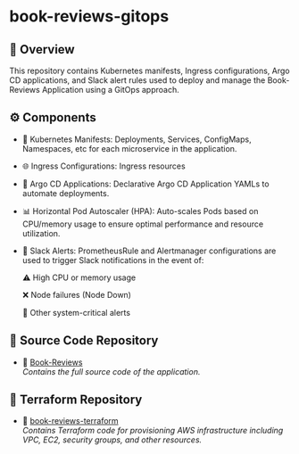 # book-reviews-gitops
## 📌 Overview
This repository contains Kubernetes manifests, Ingress configurations, Argo CD applications, and Slack alert rules used to deploy and manage the Book-Reviews Application using a GitOps approach.

## ⚙️ Components
+ 📁 Kubernetes Manifests: Deployments, Services, ConfigMaps, Namespaces, etc for each microservice in the application.
+ 🌐 Ingress Configurations: Ingress resources
+ 🚀 Argo CD Applications: Declarative Argo CD Application YAMLs to automate deployments.
+ 📊 Horizontal Pod Autoscaler (HPA): Auto-scales Pods based on CPU/memory usage to ensure optimal performance and resource utilization.
+ 🔔 Slack Alerts:
  PrometheusRule and Alertmanager configurations are used to trigger Slack notifications in the event of:

    ⚠️ High CPU or memory usage

    ❌ Node failures (Node Down)

    🚨 Other system-critical alerts



## 🔗 Source Code Repository
- 📁 [Book-Reviews](https://github.com/nnhaiNam/Book-Reviews.git)  
    _Contains the full source code of the application._

## 🔗 Terraform Repository
- 📁 [book-reviews-terraform](https://github.com/nnhaiNam/Terraform_K8S_Cluster.git)  
    _Contains Terraform code for provisioning AWS infrastructure including VPC, EC2, security groups, and other resources._
